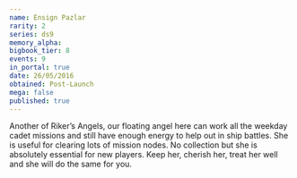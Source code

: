```yaml
---
name: Ensign Pazlar
rarity: 2
series: ds9
memory_alpha:
bigbook_tier: 8
events: 9
in_portal: true
date: 26/05/2016
obtained: Post-Launch
mega: false
published: true
---
```


Another of Riker’s Angels, our floating angel here can work all the weekday cadet missions and still have enough energy to help out in ship battles. She is useful for clearing lots of mission nodes. No collection but she is absolutely essential for new players. Keep her, cherish her, treat her well and she will do the same for you.
